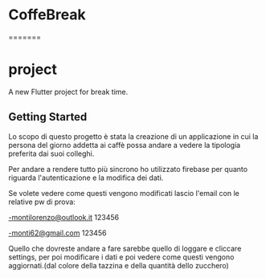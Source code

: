 # CoffeBreak
=======
# project

A new Flutter project for break time.

## Getting Started

Lo scopo di questo progetto è stata la creazione di un applicazione in cui la persona del giorno addetta ai caffè possa andare a vedere la tipologia preferita dai suoi colleghi.

Per andare a rendere tutto più sincrono ho utilizzato firebase per quanto riguarda l'autenticazione e la modifica dei dati.

Se volete vedere come questi vengono modificati lascio l'email con le relative pw di prova:

-montilorenzo@outlook.it 123456

-monti62@gmail.com 123456

Quello che dovreste andare a fare sarebbe quello di loggare e cliccare settings, per poi modificare i dati e poi vedere come questi vengono aggiornati.(dal colore della tazzina e della quantità dello zucchero)


